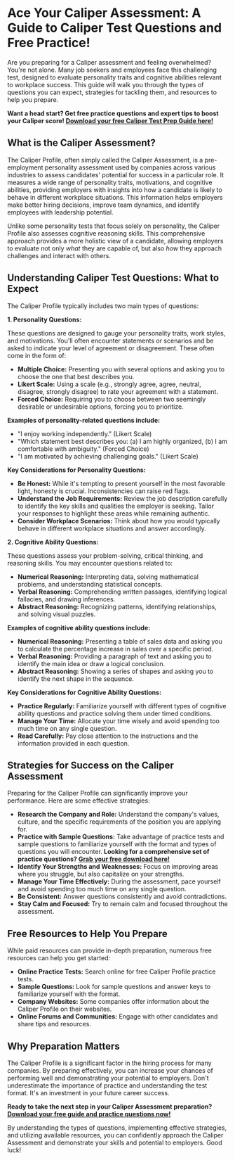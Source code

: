 # Ace Your Caliper Assessment: A Guide to Caliper Test Questions and Free Practice!

Are you preparing for a Caliper assessment and feeling overwhelmed? You're not alone. Many job seekers and employees face this challenging test, designed to evaluate personality traits and cognitive abilities relevant to workplace success. This guide will walk you through the types of questions you can expect, strategies for tackling them, and resources to help you prepare.

**Want a head start? Get free practice questions and expert tips to boost your Caliper score! [Download your free Caliper Test Prep Guide here!](https://udemywork.com/caliper-test-questions)**

## What is the Caliper Assessment?

The Caliper Profile, often simply called the Caliper Assessment, is a pre-employment personality assessment used by companies across various industries to assess candidates' potential for success in a particular role. It measures a wide range of personality traits, motivations, and cognitive abilities, providing employers with insights into how a candidate is likely to behave in different workplace situations. This information helps employers make better hiring decisions, improve team dynamics, and identify employees with leadership potential.

Unlike some personality tests that focus solely on personality, the Caliper Profile also assesses cognitive reasoning skills. This comprehensive approach provides a more holistic view of a candidate, allowing employers to evaluate not only *what* they are capable of, but also *how* they approach challenges and interact with others.

## Understanding Caliper Test Questions: What to Expect

The Caliper Profile typically includes two main types of questions:

**1. Personality Questions:**

These questions are designed to gauge your personality traits, work styles, and motivations. You'll often encounter statements or scenarios and be asked to indicate your level of agreement or disagreement.  These often come in the form of:

*   **Multiple Choice:** Presenting you with several options and asking you to choose the one that best describes you.
*   **Likert Scale:** Using a scale (e.g., strongly agree, agree, neutral, disagree, strongly disagree) to rate your agreement with a statement.
*   **Forced Choice:** Requiring you to choose between two seemingly desirable or undesirable options, forcing you to prioritize.

**Examples of personality-related questions include:**

*   "I enjoy working independently." (Likert Scale)
*   "Which statement best describes you: (a) I am highly organized, (b) I am comfortable with ambiguity." (Forced Choice)
*   "I am motivated by achieving challenging goals." (Likert Scale)

**Key Considerations for Personality Questions:**

*   **Be Honest:** While it's tempting to present yourself in the most favorable light, honesty is crucial. Inconsistencies can raise red flags.
*   **Understand the Job Requirements:** Review the job description carefully to identify the key skills and qualities the employer is seeking. Tailor your responses to highlight these areas while remaining authentic.
*   **Consider Workplace Scenarios:** Think about how you would typically behave in different workplace situations and answer accordingly.

**2. Cognitive Ability Questions:**

These questions assess your problem-solving, critical thinking, and reasoning skills. You may encounter questions related to:

*   **Numerical Reasoning:** Interpreting data, solving mathematical problems, and understanding statistical concepts.
*   **Verbal Reasoning:** Comprehending written passages, identifying logical fallacies, and drawing inferences.
*   **Abstract Reasoning:** Recognizing patterns, identifying relationships, and solving visual puzzles.

**Examples of cognitive ability questions include:**

*   **Numerical Reasoning:** Presenting a table of sales data and asking you to calculate the percentage increase in sales over a specific period.
*   **Verbal Reasoning:** Providing a paragraph of text and asking you to identify the main idea or draw a logical conclusion.
*   **Abstract Reasoning:** Showing a series of shapes and asking you to identify the next shape in the sequence.

**Key Considerations for Cognitive Ability Questions:**

*   **Practice Regularly:** Familiarize yourself with different types of cognitive ability questions and practice solving them under timed conditions.
*   **Manage Your Time:** Allocate your time wisely and avoid spending too much time on any single question.
*   **Read Carefully:** Pay close attention to the instructions and the information provided in each question.

## Strategies for Success on the Caliper Assessment

Preparing for the Caliper Profile can significantly improve your performance. Here are some effective strategies:

*   **Research the Company and Role:** Understand the company's values, culture, and the specific requirements of the position you are applying for.
*   **Practice with Sample Questions:** Take advantage of practice tests and sample questions to familiarize yourself with the format and types of questions you will encounter. **Looking for a comprehensive set of practice questions? [Grab your free download here!](https://udemywork.com/caliper-test-questions)**
*   **Identify Your Strengths and Weaknesses:** Focus on improving areas where you struggle, but also capitalize on your strengths.
*   **Manage Your Time Effectively:** During the assessment, pace yourself and avoid spending too much time on any single question.
*   **Be Consistent:** Answer questions consistently and avoid contradictions.
*   **Stay Calm and Focused:** Try to remain calm and focused throughout the assessment.

## Free Resources to Help You Prepare

While paid resources can provide in-depth preparation, numerous free resources can help you get started:

*   **Online Practice Tests:** Search online for free Caliper Profile practice tests.
*   **Sample Questions:** Look for sample questions and answer keys to familiarize yourself with the format.
*   **Company Websites:** Some companies offer information about the Caliper Profile on their websites.
*   **Online Forums and Communities:** Engage with other candidates and share tips and resources.

## Why Preparation Matters

The Caliper Profile is a significant factor in the hiring process for many companies. By preparing effectively, you can increase your chances of performing well and demonstrating your potential to employers. Don't underestimate the importance of practice and understanding the test format. It's an investment in your future career success.

**Ready to take the next step in your Caliper Assessment preparation? [Download your free guide and practice questions now!](https://udemywork.com/caliper-test-questions)**

By understanding the types of questions, implementing effective strategies, and utilizing available resources, you can confidently approach the Caliper Assessment and demonstrate your skills and potential to employers. Good luck!
